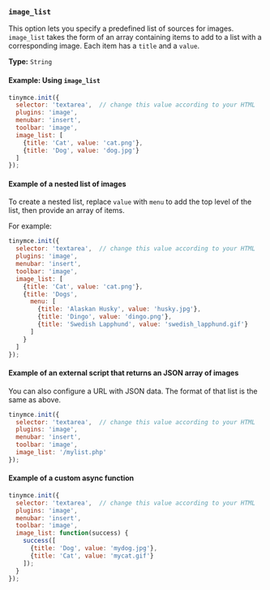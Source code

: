### `image_list`

This option lets you specify a predefined list of sources for images. `image_list` takes the form of an array containing items to add to a list with a corresponding image. Each item has a `title` and a `value`.

**Type:** `String`

#### Example: Using `image_list`

```js
tinymce.init({
  selector: 'textarea',  // change this value according to your HTML
  plugins: 'image',
  menubar: 'insert',
  toolbar: 'image',
  image_list: [
    {title: 'Cat', value: 'cat.png'},
    {title: 'Dog', value: 'dog.jpg'}
  ]
});
```

#### Example of a nested list of images



To create a nested list, replace `value` with `menu` to add the top level of the list, then provide an array of items.

For example:

```js
tinymce.init({
  selector: 'textarea',  // change this value according to your HTML
  plugins: 'image',
  menubar: 'insert',
  toolbar: 'image',
  image_list: [
    {title: 'Cat', value: 'cat.png'},
    {title: 'Dogs',
      menu: [
        {title: 'Alaskan Husky', value: 'husky.jpg'},
        {title: 'Dingo', value: 'dingo.png'},
        {title: 'Swedish Lapphund', value: 'swedish_lapphund.gif'}
      ]
    }
  ]
});
```

#### Example of an external script that returns an JSON array of images

You can also configure a URL with JSON data. The format of that list is the same as above.

```js
tinymce.init({
  selector: 'textarea',  // change this value according to your HTML
  plugins: 'image',
  menubar: 'insert',
  toolbar: 'image',
  image_list: '/mylist.php'
});
```

#### Example of a custom async function

```js
tinymce.init({
  selector: 'textarea',  // change this value according to your HTML
  plugins: 'image',
  menubar: 'insert',
  toolbar: 'image',
  image_list: function(success) {
    success([
      {title: 'Dog', value: 'mydog.jpg'},
      {title: 'Cat', value: 'mycat.gif'}
    ]);
  }
});
```

